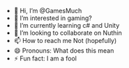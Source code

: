 - 👋 Hi, I’m @GamesMuch
- 👀 I’m interested in gaming?
- 🌱 I’m currently learning c# and Unity 
- 💞️ I’m looking to collaborate on Nuthin
- 📫 How to reach me Not (hopefully)
- 😄 Pronouns: What does this mean
- ⚡ Fun fact: I am a fool

<!---
GamesMuch/GamesMuch is a ✨ special ✨ repository because its `README.md` (this file) appears on your GitHub profile.
You can click the Preview link to take a look at your changes.
--->
